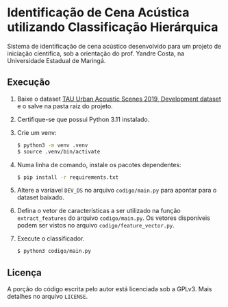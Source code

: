 # Identificação de Cena Acústica utilizando Classificação Hierárquica

Sistema de identificação de cena acústico desenvolvido para um projeto de iniciação científica, sob a orientação do prof. Yandre Costa, na Universidade Estadual de Maringá.

## Execução

1. Baixe o dataset [TAU Urban Acoustic Scenes 2019, Development dataset](https://zenodo.org/records/2589280)
   e o salve na pasta raiz do projeto.

2. Certifique-se que possui Python 3.11 instalado.

3. Crie um venv:
   ```sh
   $ python3 -m venv .venv
   $ source .venv/bin/activate
   ```

3. Numa linha de comando, instale os pacotes dependentes:

   ```sh
   $ pip install -r requirements.txt
   ```

4. Altere a varíavel `DEV_DS` no arquivo `codigo/main.py` para apontar para o 
   dataset baixado.

5. Defina o vetor de características a ser utilizado na função `extract_features`
   do arquivo `codigo/main.py`. Os vetores disponíveis podem ser vistos no arquivo
   `codigo/feature_vector.py`.

6. Execute o classificador.

   ```sh
   $ python3 codigo/main.py
   ```
## Licença

A porção do código escrita pelo autor está licenciada sob a GPLv3. Mais detalhes no arquivo `LICENSE`.